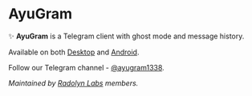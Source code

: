 # AyuGram

✨ **AyuGram** is a Telegram client with ghost mode and message history.

Available on both [Desktop](https://github.com/AyuGram/AyuGramDesktop) and [Android](https://github.com/AyuGram/AyuGram4A).

Follow our Telegram channel - [@ayugram1338](https://t.me/ayugram1338).

*Maintained by [Radolyn Labs](https://radolyn.com) members.*
